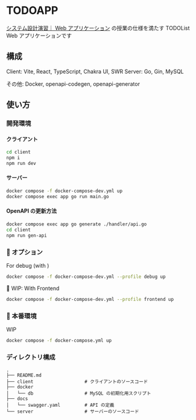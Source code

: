 # TODOAPP

[システム設計演習｜ Web アプリケーション](https://cs-sysdes.github.io/) の授業の仕様を満たす TODOList Web アプリケーションです

## 構成

Client: Vite, React, TypeScript, Chakra UI, SWR
Server: Go, Gin, MySQL

その他: Docker, openapi-codegen, openapi-generator

## 使い方

### 開発環境

#### クライアント

```bash
cd client
npm i
npm run dev
```

#### サーバー

```bash
docker compose -f docker-compose-dev.yml up
docker compose exec app go run main.go
```

#### OpenAPI の更新方法

```bash
docker compose exec app go generate ./handler/api.go
cd client
npm run gen-api
```

### 🚧 オプション

For debug (with )

```sh
docker compose -f docker-compose-dev.yml --profile debug up
```

🚧 WIP: With Frontend

```sh
docker compose -f docker-compose-dev.yml --profile frontend up
```

### 🚧 本番環境

WIP

```sh
docker compose -f docker-compose.yml up
```

### ディレクトリ構成

```
.
├── README.md
├── client                   # クライアントのソースコード
├── docker
│   └── db                   # MySQL の初期化用スクリプト
├── docs
│   └── swagger.yaml         # API の定義
└── server                   # サーバーのソースコード
```
